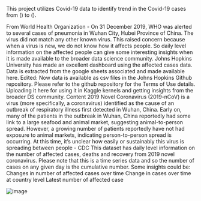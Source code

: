 This project utilizes Covid-19 data to identify trend in the Covid-19 cases from () to ().



From World Health Organization - On 31 December 2019, WHO was alerted to several cases of pneumonia in Wuhan City, Hubei Province of China. The virus did not match any other known virus. This raised concern because when a virus is new, we do not know how it affects people. So daily level information on the affected people can give some interesting insights when it is made available to the broader data science community. Johns Hopkins University has made an excellent dashboard using the affected cases data. Data is extracted from the google sheets associated and made available here. Edited: Now data is available as csv files in the Johns Hopkins Github repository. Please refer to the github repository for the Terms of Use details. Uploading it here for using it in Kaggle kernels and getting insights from the broader DS community. Content 2019 Novel Coronavirus (2019-nCoV) is a virus (more specifically, a coronavirus) identified as the cause of an outbreak of respiratory illness first detected in Wuhan, China. Early on, many of the patients in the outbreak in Wuhan, China reportedly had some link to a large seafood and animal market, suggesting animal-to-person spread. However, a growing number of patients reportedly have not had exposure to animal markets, indicating person-to-person spread is occurring. At this time, it’s unclear how easily or sustainably this virus is spreading between people - CDC This dataset has daily level information on the number of affected cases, deaths and recovery from 2019 novel coronavirus. Please note that this is a time series data and so the number of cases on any given day is the cumulative number. Some insights could be: Changes in number of affected cases over time Change in cases over time at country level Latest number of affected case

![image](https://user-images.githubusercontent.com/88654401/149939047-9cc3648e-209b-4ba5-b562-63367a05cc9d.png)
